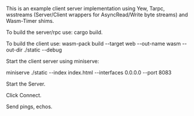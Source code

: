 This is an example client server implementation using Yew, Tarpc, wsstreams (Server/Client wrappers for AsyncRead/Write byte streams) and Wasm-Timer shims. 


To build the server/rpc use: cargo build. 

To build the client use: wasm-pack build --target web --out-name wasm --out-dir ./static --debug


Start the client server using miniserve: 

miniserve ./static --index index.html --interfaces 0.0.0.0 --port 8083

Start the Server. 

Click Connect. 

Send pings, echos. 
